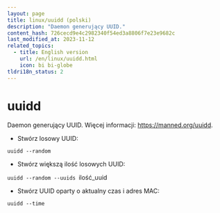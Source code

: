 ```yaml
---
layout: page
title: linux/uuidd (polski)
description: "Daemon generujący UUID."
content_hash: 726cecd9e4c2982340f54ed3a8806f7e23e9682c
last_modified_at: 2023-11-12
related_topics:
  - title: English version
    url: /en/linux/uuidd.html
    icon: bi bi-globe
tldri18n_status: 2
---
```

# uuidd

Daemon generujący UUID.
Więcej informacji: <https://manned.org/uuidd>.

- Stwórz losowy UUID:

`uuidd --random`

- Stwórz większą ilość losowych UUID:

`uuidd --random --uuids `<span class="tldr-var badge badge-pill bg-dark-lm bg-white-dm text-white-lm text-dark-dm font-weight-bold">ilość_uuid</span>

- Stwórz UUID oparty o aktualny czas i adres MAC:

`uuidd --time`
